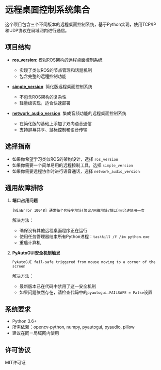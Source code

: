 # 远程桌面控制系统集合

这个项目包含三个不同版本的远程桌面控制系统，基于Python实现，使用TCP/IP和UDP协议在局域网内进行通信。

## 项目结构

- **[ros_version](./ros_version)**: 模拟ROS架构的远程桌面控制系统
  - 实现了类似ROS的节点管理和话题机制
  - 包含完整的远程控制功能

- **[simple_version](./simple_version)**: 简化版远程桌面控制系统
  - 不包含ROS架构的复杂性
  - 轻量级实现，适合快速部署

- **[network_audio_version](./network_audio_version)**: 集成音频功能的远程桌面控制系统
  - 在简化版的基础上添加了双向语音通信
  - 支持屏幕共享、鼠标控制和语音传输

## 选择指南

- 如果你希望学习类似ROS的架构设计，选择 `ros_version`
- 如果你需要一个简单易用的远程控制工具，选择 `simple_version`
- 如果你需要远程协作时进行语音通话，选择 `network_audio_version`

## 通用故障排除

1. **端口占用问题**
   ```
   [WinError 10048] 通常每个套接字地址(协议/网络地址/端口)只允许使用一次
   ```
   解决方法：
   - 确保没有其他远程桌面程序正在运行
   - 使用任务管理器结束所有Python进程：`taskkill /f /im python.exe`
   - 重启计算机

2. **PyAutoGUI安全机制触发**
   ```
   PyAutoGUI fail-safe triggered from mouse moving to a corner of the screen
   ```
   解决方法：
   - 最新版本已在代码中禁用了这一安全机制
   - 如果问题依然存在，请检查代码中的`pyautogui.FAILSAFE = False`设置

## 系统要求

- Python 3.6+
- 所需依赖：opencv-python, numpy, pyautogui, pyaudio, pillow
- 建议在同一局域网内使用

## 许可协议

MIT许可证 